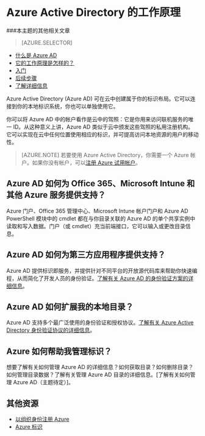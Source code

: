 <properties
	pageTitle="Azure Active Directory 的工作原理 | Azure"
	description="Azure Active Directory 可在云中创建属于你的标识布局。它可以连接到你的本地标识系统，你也可以单独使用它。"
	services="active-directory"
	documentationCenter=""
	authors="curtand"
	manager="stevenpo"
	editor=""/>

<tags 
	ms.service="active-directory" 
	ms.date="01/05/2016"
	wacn.date="06/03/2016"/>



# Azure Active Directory 的工作原理

###本主题的其他相关文章

> [AZURE.SELECTOR]
- [什么是 Azure AD](/documentation/articles/active-directory-whatis/)
- [它的工作原理是怎样的？](/documentation/articles/active-directory-works/)
- [入门](/documentation/articles/active-directory-get-started/)
- [后续步骤](/documentation/articles/active-directory-next-steps/)
- [了解详细信息](/documentation/articles/active-directory-learn-map/)


Azure Active Directory (Azure AD) 可在云中创建属于你的标识布局。它可以连接到你的本地标识系统，你也可以单独使用它。

你可以将 Azure AD 中的帐户看作是云中的驾照：它是你用来访问联机服务的唯一 ID。从这种意义上讲，Azure AD 类似于云中颁发这些驾照的私用注册机构。它可以实现在云中任何位置使用相应的标识，并可提高访问本地资源的用户的移动性。 

> [AZURE.NOTE] 若要使用 Azure Active Directory，你需要一个 Azure 帐户。如果你没有帐户，可以[注册 Azure 试用帐户](/pricing/1rmb-trial)。

## Azure AD 如何为 Office 365、Microsoft Intune 和其他 Azure 服务提供支持？
Azure 门户、Office 365 管理中心、Microsoft Intune 帐户门户和 Azure AD PowerShell 模块中的 cmdlet 都在与你目录关联的 Azure AD 的单个共享实例中读取和写入数据。门户（或 cmdlet）充当前端接口，它可以输入或更改目录信息。
## Azure AD 如何为第三方应用程序提供支持？
Azure AD 提供标识即服务，并提供针对不同平台的开放源代码库来帮助你快速编程，从而简化了开发人员的身份验证。[了解有关 Azure AD 的身份验证方案的详细信息](/documentation/articles/active-directory-authentication-scenarios/)。


## Azure AD 如何扩展我的本地目录？
Azure AD 支持多个最广泛使用的身份验证和授权协议。[了解有关 Azure Active Directory 身份验证协议的详细信息](https://msdn.microsoft.com/zh-CN/library/azure/dn151124.aspx)。 

## Azure 如何帮助我管理标识？
想要了解有关如何管理 Azure AD 的详细信息？如何获取目录？如何删除目录？如何管理目录数据？了解有关管理 Azure AD 目录的详细信息。[了解有关如何管理 Azure AD（主题待定）]。

## 其他资源

* [以组织身份注册 Azure](/documentation/articles/sign-up-organization/)
* [Azure 标识](/documentation/articles/fundamentals-identity/)


<!---HONumber=Mooncake_0620_2016-->